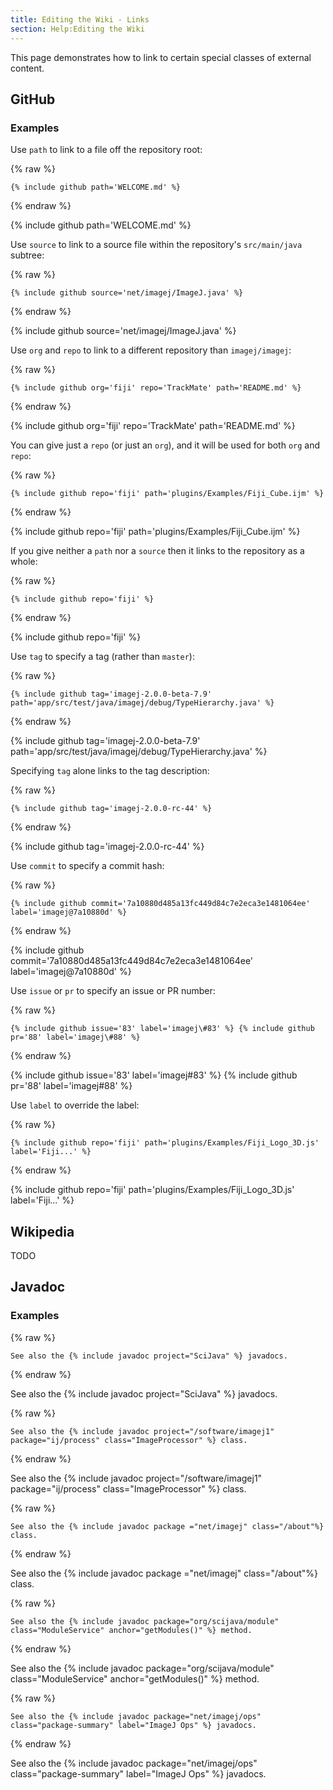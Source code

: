 ```yaml
---
title: Editing the Wiki - Links
section: Help:Editing the Wiki
---
```


This page demonstrates how to link to certain special classes of external content.

## GitHub

### Examples

Use `path` to link to a file off the repository root:

{% raw %}
```
{% include github path='WELCOME.md' %}
```
{% endraw %}

{% include github path='WELCOME.md' %}

Use `source` to link to a source file within the repository's
`src/main/java` subtree:

{% raw %}
```
{% include github source='net/imagej/ImageJ.java' %}
```
{% endraw %}

{% include github source='net/imagej/ImageJ.java' %}

Use `org` and `repo` to link to a different repository than
`imagej/imagej`:

{% raw %}
```
{% include github org='fiji' repo='TrackMate' path='README.md' %}
```
{% endraw %}

{% include github org='fiji' repo='TrackMate' path='README.md' %}

You can give just a `repo` (or just an `org`), and it will be used for
both `org` and `repo`:

{% raw %}
```
{% include github repo='fiji' path='plugins/Examples/Fiji_Cube.ijm' %}
```
{% endraw %}

{% include github repo='fiji' path='plugins/Examples/Fiji_Cube.ijm' %}

If you give neither a `path` nor a `source` then it links to the
repository as a whole:

{% raw %}
```
{% include github repo='fiji' %}  
```
{% endraw %}

{% include github repo='fiji' %}  

Use `tag` to specify a tag (rather than `master`):

{% raw %}
```
{% include github tag='imagej-2.0.0-beta-7.9' path='app/src/test/java/imagej/debug/TypeHierarchy.java' %}  
```
{% endraw %}

{% include github tag='imagej-2.0.0-beta-7.9' path='app/src/test/java/imagej/debug/TypeHierarchy.java' %}  

Specifying `tag` alone links to the tag description:

{% raw %}
```
{% include github tag='imagej-2.0.0-rc-44' %}  
```
{% endraw %}

{% include github tag='imagej-2.0.0-rc-44' %}  

Use `commit` to specify a commit hash:  

{% raw %}
```
{% include github commit='7a10880d485a13fc449d84c7e2eca3e1481064ee' label='imagej@7a10880d' %}  
```
{% endraw %}

{% include github commit='7a10880d485a13fc449d84c7e2eca3e1481064ee' label='imagej@7a10880d' %}  

Use `issue` or `pr` to specify an issue or PR number:

{% raw %}
```
{% include github issue='83' label='imagej\#83' %} {% include github pr='88' label='imagej\#88' %}  
```
{% endraw %}

{% include github issue='83' label='imagej\#83' %} {% include github pr='88' label='imagej\#88' %}  

Use `label` to override the label:

{% raw %}
```
{% include github repo='fiji' path='plugins/Examples/Fiji_Logo_3D.js' label='Fiji...' %}
```
{% endraw %}

{% include github repo='fiji' path='plugins/Examples/Fiji_Logo_3D.js' label='Fiji...' %}  

## Wikipedia

TODO

## Javadoc

### Examples

{% raw %}
```
See also the {% include javadoc project="SciJava" %} javadocs.
```
{% endraw %}

See also the {% include javadoc project="SciJava" %} javadocs.

{% raw %}
```
See also the {% include javadoc project="/software/imagej1" package="ij/process" class="ImageProcessor" %} class.
```
{% endraw %}

See also the {% include javadoc project="/software/imagej1" package="ij/process" class="ImageProcessor" %} class.

{% raw %}
```
See also the {% include javadoc package ="net/imagej" class="/about"%} class.
```
{% endraw %}

See also the {% include javadoc package ="net/imagej" class="/about"%} class.

{% raw %}
```
See also the {% include javadoc package="org/scijava/module" class="ModuleService" anchor="getModules()" %} method.
```
{% endraw %}

See also the {% include javadoc package="org/scijava/module" class="ModuleService" anchor="getModules()" %} method.

{% raw %}
```
See also the {% include javadoc package="net/imagej/ops" class="package-summary" label="ImageJ Ops" %} javadocs.
```
{% endraw %}

See also the {% include javadoc package="net/imagej/ops" class="package-summary" label="ImageJ Ops" %} javadocs.
